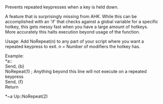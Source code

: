 Prevents repeated keypresses when a key is held down.

A feature that is surprisingly missing from AHK. While this can be accomplished with an 'if' that checks against a global variable for a specific hotkey, this gets messy
fast when you have a large amount of hotkeys. More accurately this halts execution beyond usage of the function.

Usage:
Add NoRepeat(n) to any part of your script where you want a repeated keypress to exit. n = Number of modifiers the hotkey has.


Example:  
*a::  
Send, {b}  
NoRepeat(1)      ; Anything beyond this line will not execute on a repeated keypress  
Send, {f}  
Return  

*~a Up::NoRepeat(2)
